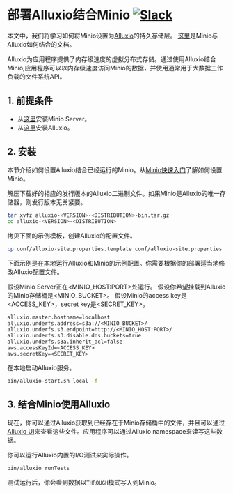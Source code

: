 # 部署Alluxio结合Minio [![Slack](https://slack.minio.io/slack?type=svg)](https://slack.minio.io)

本文中，我们将学习如何将Minio设置为[Alluxio](http://alluxio.org)的持久存储层。 [这里](http://www.alluxio.org/docs/master/en/Configuring-Alluxio-with-Minio.html)是Minio与Alluxio如何结合的文档。

Alluxio为应用程序提供了内存级速度的虚拟分布式存储。通过使用Alluxio结合Minio,应用程序可以以内存级速度访问Minio的数据，并使用通常用于大数据工作负载的文件系统API。

## 1. 前提条件

* 从[这里](https://www.minio.io/)安装Minio Server。
* 从[这里](http://www.alluxio.org/download)安装Alluxio。

## 2. 安装

本节介绍如何设置Alluxio结合已经运行的Minio。从[Minio快速入门](https://docs.minio.io/docs/minio-quickstart-guide)了解如何设置Minio。

解压下载好的相应的发行版本的Alluxio二进制文件。如果Minio是Alluxio的唯一存储器，则发行版本无关紧要。

```sh
tar xvfz alluxio-<VERSION>-<DISTRIBUTION>-bin.tar.gz
cd alluxio-<VERSION>-<DISTRIBUTION>
```

拷贝下面的示例模板，创建Alluxio的配置文件。

```sh
cp conf/alluxio-site.properties.template conf/alluxio-site.properties
```

下面示例是在本地运行Alluxio和Minio的示例配置。你需要根据你的部署适当地修改Alluxio配置文件。

假设Minio Server正在<MINIO_HOST:PORT>处运行。
假设你希望挂载到Alluxio的Minio存储桶是<MINIO_BUCKET>。
假设Minio的access key是<ACCESS_KEY>，secret key是<SECRET_KEY>。

```
alluxio.master.hostname=localhost
alluxio.underfs.address=s3a://<MINIO_BUCKET>/
alluxio.underfs.s3.endpoint=http://<MINIO_HOST:PORT>/
alluxio.underfs.s3.disable.dns.buckets=true
alluxio.underfs.s3a.inherit_acl=false
aws.accessKeyId=<ACCESS_KEY>
aws.secretKey=<SECRET_KEY>
```

在本地启动Alluxio服务。

```sh
bin/alluxio-start.sh local -f
```

## 3. 结合Minio使用Alluxio

现在，你可以通过Alluxio获取到已经存在于Minio存储桶中的文件，并且可以通过[Alluxio UI](http://localhost:19999/browse)来查看这些文件。应用程序可以通过Alluxio namespace来读写这些数据。

你可以运行Alluxio内置的I/O测试来实际操作。

```sh
bin/alluxio runTests
```

测试运行后，你会看到数据以`THROUGH`模式写入到Minio。
